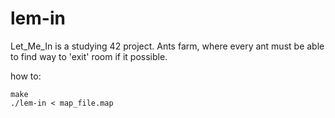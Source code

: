 # lem-in
Let_Me_In is a studying 42 project. Ants farm, where every ant must be able to find way to 'exit' room if it possible.

how to:
```
make
./lem-in < map_file.map
```
